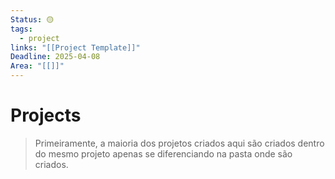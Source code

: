 ```yaml
---
Status: 🟡
tags:
  - project
links: "[[Project Template]]"
Deadline: 2025-04-08
Area: "[[]]"
---
```

# Projects
> Primeiramente, a maioria dos projetos criados aqui são criados dentro do mesmo projeto apenas se diferenciando na pasta onde são criados.




